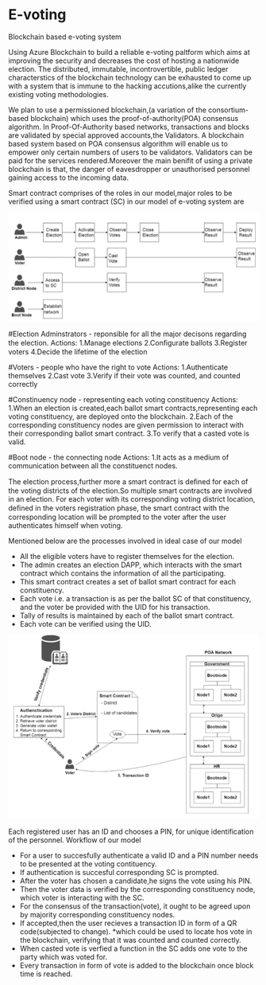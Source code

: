 # E-voting
Blockchain based e-voting system

Using Azure Blockchain to build a reliable e-voting paltform which aims at improving the security and decreases the cost of hosting a nationwide election.
The distributed, immutable, incontrovertible, public ledger characterstics of the blockchain technology can be exhausted to come up with a system that is immune to the hacking accutions,alike the currently existing voting methodologies.

We plan to use a permissioned blockchain,(a variation of the consortium-based blockchain) which uses the proof-of-authority(POA) consensus algorithm. In Proof-Of-Authority based networks, transactions and blocks are validated by special approved accounts,the Validators.
A blockchain based system based on POA consensus algorithm will enable us to empower only certain numbers of users to be validators.
Validators can be paid for the services rendered.Moreover the main benifit of using a private blockchain is that, the danger of eavesdropper or unauthorised personnel gaining access to the incoming data.

Smart contract comprises of the roles in our model,major roles to be verified using a smart contract (SC) in our model of e-voting system are


![](roles.PNG)


#Election Adminstrators - reponsible for all the major decisons regarding the election.
Actions:
1.Manage elections
2.Conﬁgurate ballots
3.Register voters
4.Decide the lifetime of the election      

#Voters - people who have the right to vote
Actions:
1.Authenticate themselves
2.Cast vote
3.Verify if their vote was counted, and counted correctly

#Constinuency node - representing each voting constituency
Actions:
1.When an election is created,each ballot smart contracts,representing each voting constituency, are deployed onto the blockchain.
2.Each of the corresponding constituency nodes are given permission to interact with their corresponding ballot smart contract.
3.To verify that a casted vote is valid.

#Boot node - the connecting node
Actions:
1.It acts as a medium of communication between all the constituenct nodes.


The election process,further more a smart contract is deﬁned for each of the voting districts of the election.So multiple smart contracts are involved in an election. For each voter with its corresponding voting district location, deﬁned in the voters registration phase, the smart contract with the corresponding location will be prompted to the voter after the user authenticates himself when voting. 

Mentioned below are the processes involved in ideal case of our model
* All the eligible voters have to register themselves for the election.
* The admin creates an election DAPP, which interacts with the smart contract which contains the information of all the participating.
* This smart contract creates a set of ballot smart contract for each constituency.
* Each vote i.e. a transaction is as per the ballot SC of that constituency, and the voter be provided with the UID for his transaction.
* Tally of results is maintained by each of the ballot smart contract.
* Each vote can be verified using the UID.

![](workFlow.PNG)


Each registered user has an ID and chooses a PIN, for unique identification of the personnel.
Workflow of our model
* For a user to succesfully authenticate a valid ID and a PIN number needs to be presented at the voting contituency.
* If authentication is succesful corresponding SC is prompted.
* After the voter has chosen a candidate,he signs the vote using his PIN.
* Then the voter data is verified by the corresponding constituency node, which voter is interacting with the SC.
* For the consensus of the transaction(vote), it ought to be agreed upon by majority corresponding constituency nodes.
* If accepted,then the user recieves a  transaction ID in form of a QR code(subjected to change). *which could be used to locate hos vote in the blockchain, verifying that it was counted and counted correctly.
* When casted vote is verfied a function in the SC adds one vote to the party which was voted for.
* Every transaction in form of vote is added to the blockchain once block time is reached.

